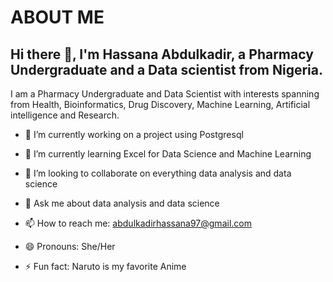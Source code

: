 # ABOUT ME
##  Hi there 👋, I'm Hassana Abdulkadir, a Pharmacy Undergraduate and a Data scientist from Nigeria. 
I am a Pharmacy Undergraduate and Data Scientist with interests spanning from Health, Bioinformatics, Drug Discovery, Machine Learning, Artificial intelligence and Research.

- 🔭 I’m currently working on a project using Postgresql 
- 🌱 I’m currently learning Excel for Data Science and Machine Learning
- 👯 I’m looking to collaborate on everything data analysis and data science

- 💬 Ask me about data analysis and data science 
- 📫 How to reach me: abdulkadirhassana97@gmail.com
- 😄 Pronouns: She/Her
- ⚡ Fun fact: Naruto is my favorite Anime 
